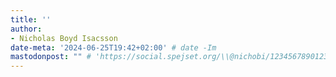 ```yaml
---
title: ''
author:
- Nicholas Boyd Isacsson
date-meta: '2024-06-25T19:42+02:00' # date -Im
mastodonpost: "" # 'https://social.spejset.org/\\@nichobi/123456789012345678' # Double backslash before the @!
---
```


